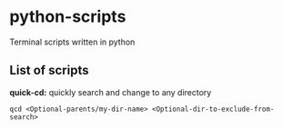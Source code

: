 # python-scripts

Terminal scripts written in python

## List of scripts

**quick-cd:** quickly search and change to any directory

```shell
qcd <Optional-parents/my-dir-name> <Optional-dir-to-exclude-from-search>
```
